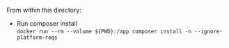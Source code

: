 From within this directory:

- Run composer install \
`docker run --rm --volume ${PWD}:/app composer install -n --ignore-platform-reqs`
